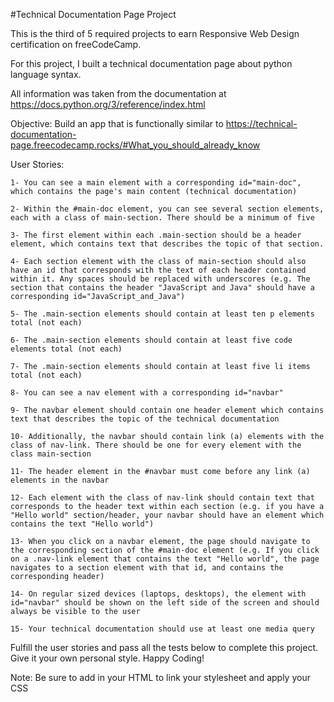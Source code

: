 #Technical Documentation Page Project

This is the third of 5 required projects to earn Responsive Web Design certification on freeCodeCamp.

For this project, I built a technical documentation page about python language syntax.

All information was taken from the documentation at https://docs.python.org/3/reference/index.html

Objective: Build an app that is functionally similar to https://technical-documentation-page.freecodecamp.rocks/#What_you_should_already_know

User Stories:

    1- You can see a main element with a corresponding id="main-doc", which contains the page's main content (technical documentation)

    2- Within the #main-doc element, you can see several section elements, each with a class of main-section. There should be a minimum of five

    3- The first element within each .main-section should be a header element, which contains text that describes the topic of that section.

    4- Each section element with the class of main-section should also have an id that corresponds with the text of each header contained within it. Any spaces should be replaced with underscores (e.g. The section that contains the header "JavaScript and Java" should have a corresponding id="JavaScript_and_Java")

    5- The .main-section elements should contain at least ten p elements total (not each)

    6- The .main-section elements should contain at least five code elements total (not each)

    7- The .main-section elements should contain at least five li items total (not each)

    8- You can see a nav element with a corresponding id="navbar"

    9- The navbar element should contain one header element which contains text that describes the topic of the technical documentation

    10- Additionally, the navbar should contain link (a) elements with the class of nav-link. There should be one for every element with the class main-section

    11- The header element in the #navbar must come before any link (a) elements in the navbar

    12- Each element with the class of nav-link should contain text that corresponds to the header text within each section (e.g. if you have a "Hello world" section/header, your navbar should have an element which contains the text "Hello world")

    13- When you click on a navbar element, the page should navigate to the corresponding section of the #main-doc element (e.g. If you click on a .nav-link element that contains the text "Hello world", the page navigates to a section element with that id, and contains the corresponding header)

    14- On regular sized devices (laptops, desktops), the element with id="navbar" should be shown on the left side of the screen and should always be visible to the user

    15- Your technical documentation should use at least one media query

Fulfill the user stories and pass all the tests below to complete this project. Give it your own personal style. Happy Coding!

Note: Be sure to add <link rel="stylesheet" href="styles.css"> in your HTML to link your stylesheet and apply your CSS

